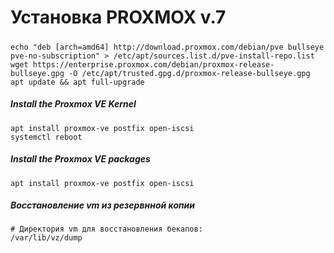 # Установка PROXMOX v.7
##### 
```
echo "deb [arch=amd64] http://download.proxmox.com/debian/pve bullseye pve-no-subscription" > /etc/apt/sources.list.d/pve-install-repo.list
wget https://enterprise.proxmox.com/debian/proxmox-release-bullseye.gpg -O /etc/apt/trusted.gpg.d/proxmox-release-bullseye.gpg
apt update && apt full-upgrade
```
##### Install the Proxmox VE Kernel
```
apt install proxmox-ve postfix open-iscsi
systemctl reboot
```
##### Install the Proxmox VE packages

```
apt install proxmox-ve postfix open-iscsi
```
##### Восстановление vm из резервнной копии
```
# Директория vm для восстановления бекапов: 
/var/lib/vz/dump
```













